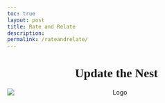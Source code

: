 ```yaml
---
toc: true
layout: post
title: Rate and Relate
description:
permalink: /rateandrelate/ 
---
```

<style>
  h1 {
    text-align: center;
    font-family: 'Playfair Display', serif;
  }
  
</style>
<h1> Update the Nest </h1>
<div style="text-align: center;">
    <img src="{{site.baseurl}}/images/about/CSP_LOGO-removebg-preview.png" style="display: block; margin: 0 auto;" alt="Logo">
</div>
